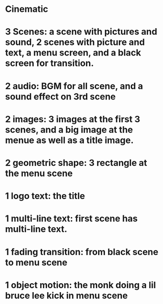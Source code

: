 # Cinematic
# 3 Scenes: a scene with pictures and sound, 2 scenes with picture and text, a menu screen, and a black screen for transition.
# 2 audio: BGM for all scene, and a sound effect on 3rd scene  
# 2 images: 3 images at the first 3 scenes, and a big image at the menue as well as a title image.  
# 2 geometric shape: 3 rectangle at the menu scene  
# 1 logo text: the title  
# 1 multi-line text: first scene has multi-line text.
# 1 fading transition: from black scene to menu scene  
# 1 object motion: the monk doing a lil bruce lee kick in menu scene
